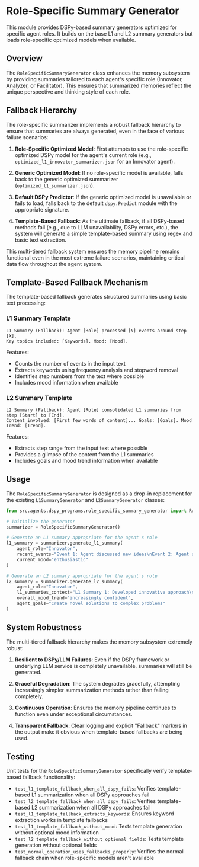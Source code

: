 # Role-Specific Summary Generator

This module provides DSPy-based summary generators optimized for specific agent roles. It builds on the base L1 and L2 summary generators but loads role-specific optimized models when available.

## Overview

The `RoleSpecificSummaryGenerator` class enhances the memory subsystem by providing summaries tailored to each agent's specific role (Innovator, Analyzer, or Facilitator). This ensures that summarized memories reflect the unique perspective and thinking style of each role.

## Fallback Hierarchy

The role-specific summarizer implements a robust fallback hierarchy to ensure that summaries are always generated, even in the face of various failure scenarios:

1. **Role-Specific Optimized Model**: First attempts to use the role-specific optimized DSPy model for the agent's current role (e.g., `optimized_l1_innovator_summarizer.json` for an Innovator agent).

2. **Generic Optimized Model**: If no role-specific model is available, falls back to the generic optimized summarizer (`optimized_l1_summarizer.json`).

3. **Default DSPy Predictor**: If the generic optimized model is unavailable or fails to load, falls back to the default `dspy.Predict` module with the appropriate signature.

4. **Template-Based Fallback**: As the ultimate fallback, if all DSPy-based methods fail (e.g., due to LLM unavailability, DSPy errors, etc.), the system will generate a simple template-based summary using regex and basic text extraction.

This multi-tiered fallback system ensures the memory pipeline remains functional even in the most extreme failure scenarios, maintaining critical data flow throughout the agent system.

## Template-Based Fallback Mechanism

The template-based fallback generates structured summaries using basic text processing:

### L1 Summary Template

```
L1 Summary (Fallback): Agent [Role] processed [N] events around step [X]. 
Key topics included: [Keywords]. Mood: [Mood].
```

Features:
- Counts the number of events in the input text
- Extracts keywords using frequency analysis and stopword removal
- Identifies step numbers from the text where possible
- Includes mood information when available

### L2 Summary Template

```
L2 Summary (Fallback): Agent [Role] consolidated L1 summaries from step [Start] to [End].
Content involved: [First few words of content]... Goals: [Goals]. Mood Trend: [Trend].
```

Features:
- Extracts step range from the input text where possible
- Provides a glimpse of the content from the L1 summaries
- Includes goals and mood trend information when available

## Usage

The `RoleSpecificSummaryGenerator` is designed as a drop-in replacement for the existing `L1SummaryGenerator` and `L2SummaryGenerator` classes:

```python
from src.agents.dspy_programs.role_specific_summary_generator import RoleSpecificSummaryGenerator

# Initialize the generator
summarizer = RoleSpecificSummaryGenerator()

# Generate an L1 summary appropriate for the agent's role
l1_summary = summarizer.generate_l1_summary(
    agent_role="Innovator",
    recent_events="Event 1: Agent discussed new ideas\nEvent 2: Agent shared a prototype",
    current_mood="enthusiastic"
)

# Generate an L2 summary appropriate for the agent's role
l2_summary = summarizer.generate_l2_summary(
    agent_role="Innovator",
    l1_summaries_context="L1 Summary 1: Developed innovative approach\nL1 Summary 2: Prototyped solution",
    overall_mood_trend="increasingly confident",
    agent_goals="Create novel solutions to complex problems"
)
```

## System Robustness

The multi-tiered fallback hierarchy makes the memory subsystem extremely robust:

1. **Resilient to DSPy/LLM Failures**: Even if the DSPy framework or underlying LLM service is completely unavailable, summaries will still be generated.

2. **Graceful Degradation**: The system degrades gracefully, attempting increasingly simpler summarization methods rather than failing completely.

3. **Continuous Operation**: Ensures the memory pipeline continues to function even under exceptional circumstances.

4. **Transparent Fallback**: Clear logging and explicit "Fallback" markers in the output make it obvious when template-based fallbacks are being used.

## Testing

Unit tests for the `RoleSpecificSummaryGenerator` specifically verify template-based fallback functionality:

- `test_l1_template_fallback_when_all_dspy_fails`: Verifies template-based L1 summarization when all DSPy approaches fail
- `test_l2_template_fallback_when_all_dspy_fails`: Verifies template-based L2 summarization when all DSPy approaches fail
- `test_l1_template_fallback_extracts_keywords`: Ensures keyword extraction works in template fallbacks
- `test_l1_template_fallback_without_mood`: Tests template generation without optional mood information
- `test_l2_template_fallback_without_optional_fields`: Tests template generation without optional fields
- `test_normal_operation_uses_fallbacks_properly`: Verifies the normal fallback chain when role-specific models aren't available 